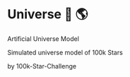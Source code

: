 # Universe :telescope: :earth_americas:
Artificial Universe Model

Simulated universe model of 100k Stars

by 100k-Star-Challenge

